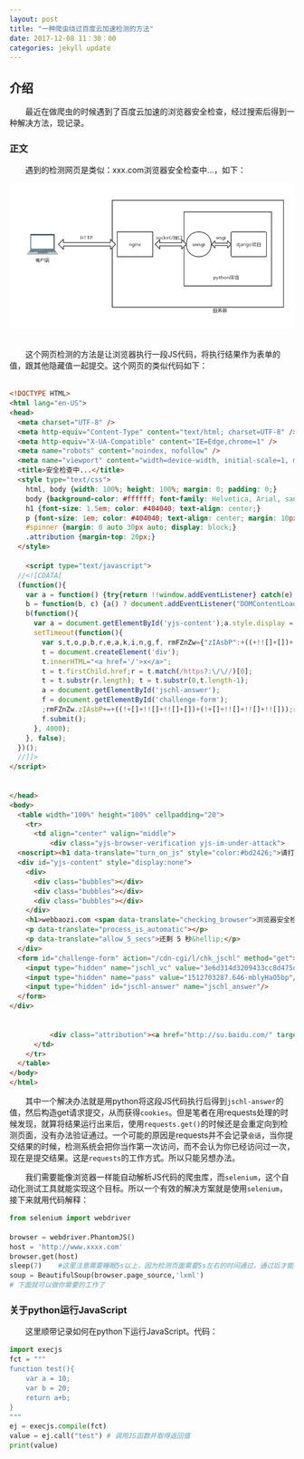 ```yaml
---
layout: post
title: "一种爬虫绕过百度云加速检测的方法"
date: 2017-12-08 11：30：00
categories: jekyll update
---
```


## 介绍
&emsp;&emsp;最近在做爬虫的时候遇到了百度云加速的浏览器安全检查，经过搜索后得到一种解决方法，现记录。

### 正文
&emsp;&emsp;遇到的检测网页是类似：xxx.com浏览器安全检查中...，如下：
<div align="center">
    <img src="/images/posts/other/12.png" />  
</div>

&emsp;&emsp;这个网页检测的方法是让浏览器执行一段JS代码，将执行结果作为表单的值，跟其他隐藏值一起提交。这个网页的类似代码如下：
```html

<!DOCTYPE HTML>
<html lang="en-US">
<head>
  <meta charset="UTF-8" />
  <meta http-equiv="Content-Type" content="text/html; charset=UTF-8" />
  <meta http-equiv="X-UA-Compatible" content="IE=Edge,chrome=1" />
  <meta name="robots" content="noindex, nofollow" />
  <meta name="viewport" content="width=device-width, initial-scale=1, maximum-scale=1" />
  <title>安全检查中...</title>
  <style type="text/css">
    html, body {width: 100%; height: 100%; margin: 0; padding: 0;}
    body {background-color: #ffffff; font-family: Helvetica, Arial, sans-serif; font-size: 100%;}
    h1 {font-size: 1.5em; color: #404040; text-align: center;}
    p {font-size: 1em; color: #404040; text-align: center; margin: 10px 0 0 0;}
    #spinner {margin: 0 auto 30px auto; display: block;}
    .attribution {margin-top: 20px;}
  </style>

    <script type="text/javascript">
  //<![CDATA[
  (function(){
    var a = function() {try{return !!window.addEventListener} catch(e) {return !1} },
    b = function(b, c) {a() ? document.addEventListener("DOMContentLoaded", b, c) : document.attachEvent("onreadystatechange", b)};
    b(function(){
      var a = document.getElementById('yjs-content');a.style.display = 'block';
      setTimeout(function(){
        var s,t,o,p,b,r,e,a,k,i,n,g,f, rmFZnZw={"zIAsbP":+((+!![]+[])+(+[]))};
        t = document.createElement('div');
        t.innerHTML="<a href='/'>x</a>";
        t = t.firstChild.href;r = t.match(/https?:\/\//)[0];
        t = t.substr(r.length); t = t.substr(0,t.length-1);
        a = document.getElementById('jschl-answer');
        f = document.getElementById('challenge-form');
        ;rmFZnZw.zIAsbP+=+((!+[]+!![]+!![]+[])+(!+[]+!![]+!![]+!![]));rmFZnZw.zIAsbP*=+((+!![]+[])+(!+[]+!![]+!![]+!![]+!![]+!![]+!![]+!![]));rmFZnZw.zIAsbP*=+((+!![]+[])+(+!![]));rmFZnZw.zIAsbP+=+((!+[]+!![]+[])+(!+[]+!![]+!![]+!![]+!![]+!![]));rmFZnZw.zIAsbP+=+((!+[]+!![]+!![]+[])+(!+[]+!![]+!![]+!![]+!![]+!![]+!![]+!![]+!![]));rmFZnZw.zIAsbP-=+((!+[]+!![]+!![]+[])+(+!![]));rmFZnZw.zIAsbP+=+((!+[]+!![]+!![]+[])+(+!![]));rmFZnZw.zIAsbP+=+((!+[]+!![]+[])+(+!![]));rmFZnZw.zIAsbP-=+((!+[]+!![]+!![]+!![]+[])+(+[]));rmFZnZw.zIAsbP*=+((!+[]+!![]+!![]+!![]+[])+(!+[]+!![]+!![]+!![]+!![]+!![]));a.value = parseInt(rmFZnZw.zIAsbP, 10) + t.length; '; 121'
        f.submit();
      }, 4000);
    }, false);
  })();
  //]]>
</script>


</head>
<body>
  <table width="100%" height="100%" cellpadding="20">
    <tr>
      <td align="center" valign="middle">
          <div class="yjs-browser-verification yjs-im-under-attack">
  <noscript><h1 data-translate="turn_on_js" style="color:#bd2426;">请打开浏览器的javascript，然后刷新浏览器</h1></noscript>
  <div id="yjs-content" style="display:none">
    <div>
      <div class="bubbles"></div>
      <div class="bubbles"></div>
      <div class="bubbles"></div>
    </div>
    <h1>webbaozi.com <span data-translate="checking_browser">浏览器安全检查中...</span></h1>
    <p data-translate="process_is_automatic"></p>
    <p data-translate="allow_5_secs">还剩 5 秒&hellip;</p>
  </div>
  <form id="challenge-form" action="/cdn-cgi/l/chk_jschl" method="get">
    <input type="hidden" name="jschl_vc" value="3e6d314d3209433cc8d475dce0d7f73a"/>
    <input type="hidden" name="pass" value="1512703287.646-mblyHaO5bp"/>
    <input type="hidden" id="jschl-answer" name="jschl_answer"/>
  </form>
</div>


          <div class="attribution"><a href="http://su.baidu.com/" target="_blank" style="font-size: 12px;"></a></div>
      </td>
    </tr>
  </table>
</body>
</html>

```

&emsp;&emsp;其中一个解决办法就是用python将这段JS代码执行后得到`jschl-answer`的值，然后构造get请求提交，从而获得`cookies`。但是笔者在用requests处理的时候发现，就算将结果运行出来后，使用`requests.get()`的时候还是会重定向到检测页面，没有办法验证通过。一个可能的原因是requests并不会记录`会话`，当你提交结果的时候，检测系统会把你当作第一次访问，而不会认为你已经访问过一次，现在是提交结果。这是`requests`的工作方式。所以只能另想办法。

&emsp;&emsp;我们需要能像浏览器一样能自动解析JS代码的爬虫库，而`selenium`，这个自动化测试工具就能实现这个目标。所以一个有效的解决方案就是使用`selenium`，接下来就用代码解释：

```python
from selenium import webdriver

browser = webdriver.PhantomJS()
host = 'http://www.xxxx.com'
browser.get(host)
sleep(7)    #这里注意需要睡眠5s以上，因为检测页面需要5s左右的时间通过，通过后才能获得真正的网页。
soup = BeautifulSoup(browser.page_source,'lxml')
# 下面就可以做你需要的工作了
```

### 关于python运行JavaScript
&emsp;&emsp;这里顺带记录如何在python下运行JavaScript。代码：
```python
import execjs
fct = """
function test(){
    var a = 10;
    var b = 20;
    return a+b;
}
"""
ej = execjs.compile(fct)
value = ej.call("test") # 调用JS函数并取得返回值
print(value)
```